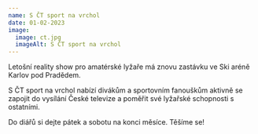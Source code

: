 ```yaml
---
name: S ČT sport na vrchol
date: 01-02-2023
image:
  image: ct.jpg
  imageAlt: S ČT sport na vrchol
---
```


Letošní reality show pro amatérské lyžaře má znovu zastávku ve Ski aréně Karlov pod Pradědem.

S ČT sport na vrchol nabízí divákům a sportovním fanouškům aktivně se zapojit do vysílání České televize a poměřit své lyžařské schopnosti s ostatními.

Do diářů si dejte pátek a sobotu na konci měsíce. Těšíme se!